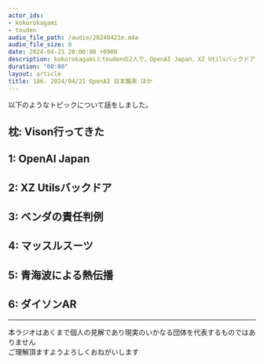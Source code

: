 ```yaml
---
actor_ids:
- kokorokagami
- touden
audio_file_path: /audio/20240421m.m4a
audio_file_size: 0
date: 2024-04-21 20:00:00 +0900
description: kokorokagamiとtoudenの2人で、OpenAI Japan、XZ Utilsバックドア など について話しました。
duration: "00:00"
layout: article
title: 186. 2024/04/21 OpenAI 日本襲来 ほか
---
```


以下のようなトピックについて話をしました。

## 枕: Vison行ってきた
## 1: OpenAI Japan
## 2: XZ Utilsバックドア
## 3: ベンダの責任判例
## 4: マッスルスーツ
## 5: 青海波による熱伝播
## 6: ダイソンAR

___

本ラジオはあくまで個人の見解であり現実のいかなる団体を代表するものではありません  
ご理解頂ますようよろしくおねがいします  
